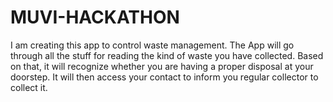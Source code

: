 # MUVI-HACKATHON
I am creating this app to control waste management. The App will go through all the stuff for reading the kind of waste you have collected. Based on that, it will recognize whether you are having a proper disposal at your doorstep. It will then access your contact to inform you regular collector to collect it.
